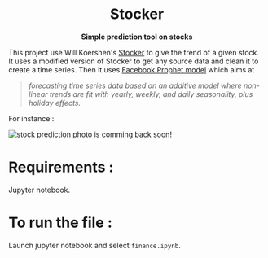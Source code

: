 <h1 align="center">Stocker</h1> 
<div align="center">
  <strong>Simple prediction tool on stocks</strong>
</div>


This project use Will Koershen's [Stocker](https://github.com/WillKoehrsen/Data-Analysis/tree/master/stocker) to give the trend of a given stock. It uses a modified version of Stocker to get any source data and clean it to create a time series. Then it uses [Facebook Prophet model](https://facebook.github.io/prophet/) which aims at 

> *forecasting time series data based on an additive model where non-linear trends are fit with yearly, weekly, and daily seasonality, plus holiday effects.*

For instance :

![stock prediction photo is comming back soon!](https://cdn.pbrd.co/images/I0duLoT.png)


# Requirements :

Jupyter notebook.

# To run the file :

Launch jupyter notebook and select `finance.ipynb`.
